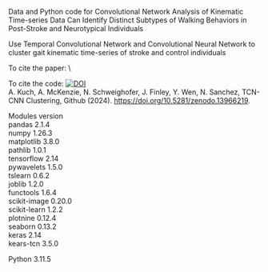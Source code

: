 Data and Python code for Convolutional Network Analysis of Kinematic Time-series Data Can Identify Distinct Subtypes of Walking Behaviors in Post-Stroke and Neurotypical Individuals

Use Temporal Convolutional Network and Convolutional Neural Network to cluster gait kinematic time-series of stroke and control individuals 

To cite the paper: \

To cite the code: [![DOI](https://zenodo.org/badge/DOI/10.5281/zenodo.13966219.svg)](https://doi.org/10.5281/zenodo.13966219) \
A. Kuch, A. McKenzie, N. Schweighofer, J. Finley, Y. Wen, N. Sanchez, TCN-CNN Clustering, Github (2024). https://doi.org/10.5281/zenodo.13966219.

Modules version \
pandas 2.1.4 \
numpy 1.26.3 \
matplotlib 3.8.0 \
pathlib 1.0.1 \
tensorflow 2.14 \
pywavelets 1.5.0 \
tslearn 0.6.2 \
joblib 1.2.0 \
functools 1.6.4 \
scikit-image 0.20.0 \
scikit-learn 1.2.2 \
plotnine 0.12.4 \
seaborn 0.13.2 \
keras 2.14 \
kears-tcn 3.5.0 

Python 3.11.5
